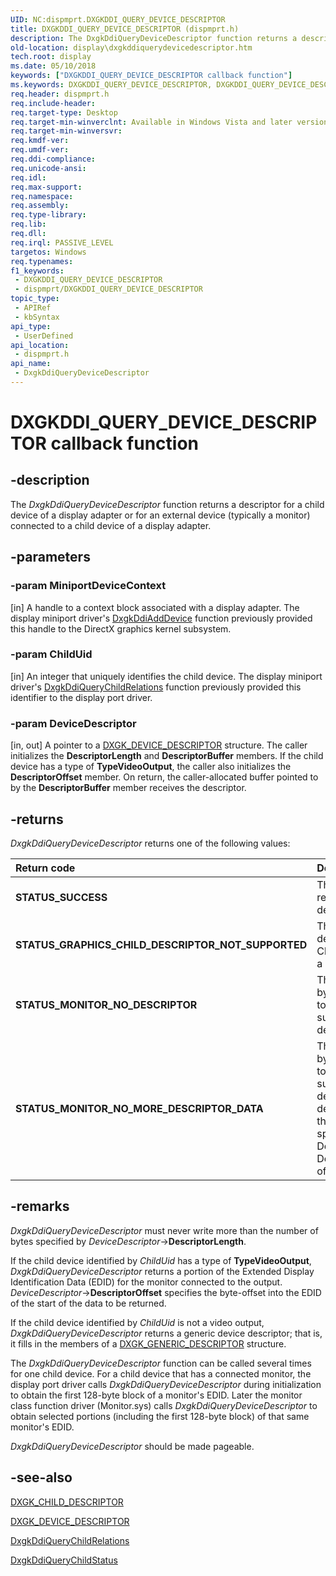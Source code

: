 ```yaml
---
UID: NC:dispmprt.DXGKDDI_QUERY_DEVICE_DESCRIPTOR
title: DXGKDDI_QUERY_DEVICE_DESCRIPTOR (dispmprt.h)
description: The DxgkDdiQueryDeviceDescriptor function returns a descriptor for a child device of a display adapter or for an external device (typically a monitor) connected to a child device of a display adapter.
old-location: display\dxgkddiquerydevicedescriptor.htm
tech.root: display
ms.date: 05/10/2018
keywords: ["DXGKDDI_QUERY_DEVICE_DESCRIPTOR callback function"]
ms.keywords: DXGKDDI_QUERY_DEVICE_DESCRIPTOR, DXGKDDI_QUERY_DEVICE_DESCRIPTOR callback, DmFunctions_84688704-46fd-40d6-993e-298c6d3d5dcd.xml, DxgkDdiQueryDeviceDescriptor, DxgkDdiQueryDeviceDescriptor callback function [Display Devices], display.dxgkddiquerydevicedescriptor, dispmprt/DxgkDdiQueryDeviceDescriptor
req.header: dispmprt.h
req.include-header: 
req.target-type: Desktop
req.target-min-winverclnt: Available in Windows Vista and later versions of the Windows operating systems.
req.target-min-winversvr: 
req.kmdf-ver: 
req.umdf-ver: 
req.ddi-compliance: 
req.unicode-ansi: 
req.idl: 
req.max-support: 
req.namespace: 
req.assembly: 
req.type-library: 
req.lib: 
req.dll: 
req.irql: PASSIVE_LEVEL
targetos: Windows
req.typenames: 
f1_keywords:
 - DXGKDDI_QUERY_DEVICE_DESCRIPTOR
 - dispmprt/DXGKDDI_QUERY_DEVICE_DESCRIPTOR
topic_type:
 - APIRef
 - kbSyntax
api_type:
 - UserDefined
api_location:
 - dispmprt.h
api_name:
 - DxgkDdiQueryDeviceDescriptor
---
```


# DXGKDDI_QUERY_DEVICE_DESCRIPTOR callback function


## -description

The <i>DxgkDdiQueryDeviceDescriptor</i> function returns a descriptor for a child device of a display adapter or for an external device (typically a monitor) connected to a child device of a display adapter.

## -parameters

### -param MiniportDeviceContext 

[in]
A handle to a context block associated with a display adapter. The display miniport driver's <a href="/windows-hardware/drivers/ddi/dispmprt/nc-dispmprt-dxgkddi_add_device">DxgkDdiAddDevice</a> function previously provided this handle to the DirectX graphics kernel subsystem.

### -param ChildUid 

[in]
An integer that uniquely identifies the child device. The display miniport driver's <a href="/windows-hardware/drivers/ddi/dispmprt/nc-dispmprt-dxgkddi_query_child_relations">DxgkDdiQueryChildRelations</a> function previously provided this identifier to the display port driver.

### -param DeviceDescriptor 

[in, out]
A pointer to a <a href="/windows-hardware/drivers/ddi/dispmprt/ns-dispmprt-_dxgk_device_descriptor">DXGK_DEVICE_DESCRIPTOR</a> structure. The caller initializes the <b>DescriptorLength</b> and <b>DescriptorBuffer</b> members. If the child device has a type of <b>TypeVideoOutput</b>, the caller also initializes the <b>DescriptorOffset</b> member. On return, the caller-allocated buffer pointed to by the <b>DescriptorBuffer</b> member receives the descriptor.

## -returns

<i>DxgkDdiQueryDeviceDescriptor </i>returns one of the following values:

| **Return code** | **Description** | 
|:--|:--|
| **STATUS_SUCCESS** | The function successfully returned the device descriptor. | 
| **STATUS_GRAPHICS_CHILD_DESCRIPTOR_NOT_SUPPORTED** | The (onboard) child device identified by ChildUid does not support a descriptor. | 
| **STATUS_MONITOR_NO_DESCRIPTOR** | The child device identified by ChildUid is connected to a monitor that does not support an EDID descriptor. | 
| **STATUS_MONITOR_NO_MORE_DESCRIPTOR_DATA** | The child device identified by ChildUid is connected to a monitor that does support an EDID descriptor, but the descriptor does not have the EDID extension block specified by the DescriptorOffset and DescriptorLengthmembers of DeviceDescriptor. |

## -remarks

<i>DxgkDdiQueryDeviceDescriptor</i> must never write more than the number of bytes specified by <i>DeviceDescriptor</i>-><b>DescriptorLength</b>.

If the child device identified by <i>ChildUid</i> has a type of <b>TypeVideoOutput</b>, <i>DxgkDdiQueryDeviceDescriptor</i> returns a portion of the Extended Display Identification Data (EDID) for the monitor connected to the output. <i>DeviceDescriptor</i>-><b>DescriptorOffset</b> specifies the byte-offset into the EDID of the start of the data to be returned.

If the child device identified by <i>ChildUid</i> is not a video output, <i>DxgkDdiQueryDeviceDescriptor</i> returns a generic device descriptor; that is, it fills in the members of a <a href="/windows-hardware/drivers/ddi/dispmprt/ns-dispmprt-_dxgk_generic_descriptor">DXGK_GENERIC_DESCRIPTOR</a> structure.

The <i>DxgkDdiQueryDeviceDescriptor</i> function can be called several times for one child device. For a child device that has a connected monitor, the display port driver calls <i>DxgkDdiQueryDeviceDescriptor</i> during initialization to obtain the first 128-byte block of a monitor's EDID. Later the monitor class function driver (Monitor.sys) calls <i>DxgkDdiQueryDeviceDescriptor</i> to obtain selected portions (including the first 128-byte block) of that same monitor's EDID.

<i>DxgkDdiQueryDeviceDescriptor</i> should be made pageable.

## -see-also

<a href="/windows-hardware/drivers/ddi/dispmprt/ns-dispmprt-_dxgk_child_descriptor">DXGK_CHILD_DESCRIPTOR</a>



<a href="/windows-hardware/drivers/ddi/dispmprt/ns-dispmprt-_dxgk_device_descriptor">DXGK_DEVICE_DESCRIPTOR</a>



<a href="/windows-hardware/drivers/ddi/dispmprt/nc-dispmprt-dxgkddi_query_child_relations">DxgkDdiQueryChildRelations</a>



<a href="/windows-hardware/drivers/ddi/dispmprt/nc-dispmprt-dxgkddi_query_child_status">DxgkDdiQueryChildStatus</a>

